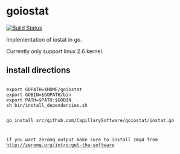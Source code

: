 goiostat
========
[![Build Status](https://travis-ci.org/CapillarySoftware/goiostat.png)](https://travis-ci.org/CapillarySoftware/goiostat)

Implementation of iostat in go. 

Currently only support linux 2.6 kernel.

<h2>install directions</h2>
<pre><code>
export GOPATH=$HOME/goiostat
export GOBIN=$GOPATH/bin
export PATH=$PATH:$GOBIN
sh bin/install_dependencies.sh

go install src/github.com/CapillarySoftware/goiostat/iostat.go

if you want zeromq output make sure to install zmq4 from http://zeromq.org/intro:get-the-software

</code></pre>
